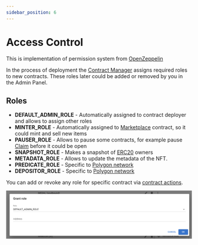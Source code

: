```yaml
---
sidebar_position: 6
---
```


# Access Control

This is implementation of permission system from [OpenZeppelin](https://docs.openzeppelin.com/contracts/4.x/access-control#role-based-access-control)

In the process of deployment the [Contract Manager](/admin/miscellaneous/contract-manager/) assigns required roles to new contracts.
These roles later could be added or removed by you in the Admin Panel.

## Roles

- **DEFAULT_ADMIN_ROLE** - Automatically assigned to contract deployer and allows to assign other roles
- **MINTER_ROLE** - Automatically assigned to [Marketplace](/market/overview/) contract, so it could mint and sell new items
- **PAUSER_ROLE** - Allows to pause some contracts, for example pause [Claim](/admin/mechanics-simple/claim/) before it could be open
- **SNAPSHOT_ROLE** - Makes a snapshot of [ERC20](/admin/hierarchy/ERC20/contract/) owners
- **METADATA_ROLE** - Allows to update the metadata of the NFT.
- **PREDICATE_ROLE** - Specific to [Polygon network](https://docs.polygon.technology/docs/develop/ethereum-polygon/mintable-assets/)
- **DEPOSITOR_ROLE** - Specific to [Polygon network](https://docs.polygon.technology/docs/develop/ethereum-polygon/mintable-assets/)

You can add or revoke any role for specific contract via [contract actions](/admin/hierarchy/contract-actions).

![](/img/admin/miscellaneous/grant_role.png)
